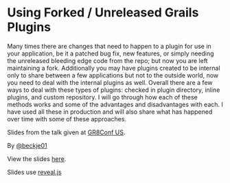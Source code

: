# Using Forked / Unreleased Grails Plugins

Many times there are changes that need to happen to a plugin for use in your application, be it a patched bug fix, new features, or simply needing the unreleased bleeding edge code from the repo; but now you are left maintaining a fork. Additionally you may have plugins created to be internal only to share between a few applications but not to the outside world, now you need to deal with the internal plugins as well. Overall there are a few ways to deal with these types of plugins: checked in plugin directory, inline plugins, and custom repository. I will go through how each of these methods works and some of the advantages and disadvantages with each. I have used all these in production and will also share what has happened over time with some of these approaches.

Slides from the talk given at [GR8Conf US](http://gr8conf.us/index).

By [@beckje01](http://twitter.com/beckje01)

View the slides [here](http://bit.ly/gr8-plugin).

Slides use [reveal.js](http://lab.hakim.se/reveal-js/#/)